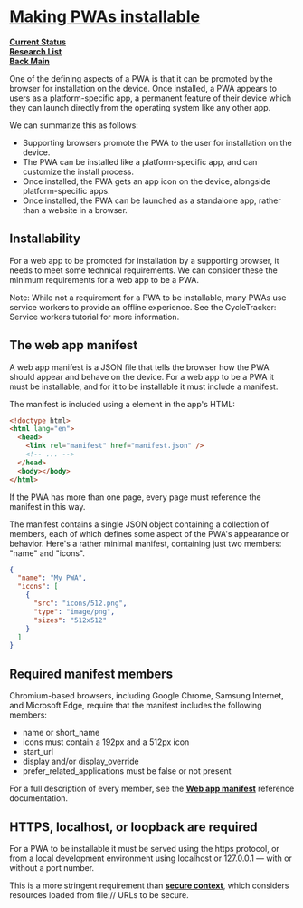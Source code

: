 # **[Making PWAs installable](https://developer.mozilla.org/en-US/docs/Web/Progressive_web_apps/Guides/Making_PWAs_installable)**

**[Current Status](../../../../development/status/weekly/current_status.md)**\
**[Research List](../../../../research/research_list.md)**\
**[Back Main](../../../../README.md)**

One of the defining aspects of a PWA is that it can be promoted by the browser for installation on the device. Once installed, a PWA appears to users as a platform-specific app, a permanent feature of their device which they can launch directly from the operating system like any other app.

We can summarize this as follows:

- Supporting browsers promote the PWA to the user for installation on the device.
- The PWA can be installed like a platform-specific app, and can customize the install process.
- Once installed, the PWA gets an app icon on the device, alongside platform-specific apps.
- Once installed, the PWA can be launched as a standalone app, rather than a website in a browser.

## Installability

For a web app to be promoted for installation by a supporting browser, it needs to meet some technical requirements. We can consider these the minimum requirements for a web app to be a PWA.

Note: While not a requirement for a PWA to be installable, many PWAs use service workers to provide an offline experience. See the CycleTracker: Service workers tutorial for more information.

## The web app manifest

A web app manifest is a JSON file that tells the browser how the PWA should appear and behave on the device. For a web app to be a PWA it must be installable, and for it to be installable it must include a manifest.

The manifest is included using a <link> element in the app's HTML:

```html
<!doctype html>
<html lang="en">
  <head>
    <link rel="manifest" href="manifest.json" />
    <!-- ... -->
  </head>
  <body></body>
</html>
```

If the PWA has more than one page, every page must reference the manifest in this way.

The manifest contains a single JSON object containing a collection of members, each of which defines some aspect of the PWA's appearance or behavior. Here's a rather minimal manifest, containing just two members: "name" and "icons".

```json
{
  "name": "My PWA",
  "icons": [
    {
      "src": "icons/512.png",
      "type": "image/png",
      "sizes": "512x512"
    }
  ]
}
```

## Required manifest members

Chromium-based browsers, including Google Chrome, Samsung Internet, and Microsoft Edge, require that the manifest includes the following members:

- name or short_name
- icons must contain a 192px and a 512px icon
- start_url
- display and/or display_override
- prefer_related_applications must be false or not present

For a full description of every member, see the **[Web app manifest](https://developer.mozilla.org/en-US/docs/Web/Manifest)** reference documentation.

## HTTPS, localhost, or loopback are required

For a PWA to be installable it must be served using the https protocol, or from a local development environment using localhost or 127.0.0.1 — with or without a port number.

This is a more stringent requirement than **[secure context](https://developer.mozilla.org/en-US/docs/Web/Security/Secure_Contexts)**, which considers resources loaded from file:// URLs to be secure.
